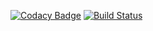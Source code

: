 [![Codacy Badge](https://api.codacy.com/project/badge/Grade/4c746e78601746488f461f3a6e54dd62)](https://app.codacy.com/manual/sebastianIncarbone/TSP?utm_source=github.com&utm_medium=referral&utm_content=sebastianIncarbone/TSP&utm_campaign=Badge_Grade_Dashboard)
[![Build Status](https://travis-ci.org/sebastianIncarbone/TSP.svg?branch=master)](https://travis-ci.org/sebastianIncarbone/TSP)
